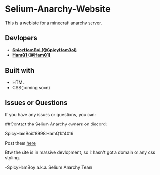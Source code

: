# Selium-Anarchy-Website
This is a webiste for a minecraft anarchy server.

## Devlopers
* **[SpicyHamBoi (@SpicyHamBoi)](https://github.com/SpicyHamBoi)** 
* **[HamQ1 (@HamQ1)](https://github.com/HamQ1)**

## Built with
* HTML
* CSS(coming soon)

## Issues or Questions

If you have any issues or questions, you can:

##Contact the Selium Anarchy owners on discord:

SpicyHamBoi#8998 HamQ1#4016

Post them [here](https://github.com/SpicyHamBoi/Selium-Anarchy-Website/issues)


Btw the site is in massive devlopment, so it hasn't got a domain or any css styling.

-SpicyHamBoy a.k.a. Selium Anarchy Team
